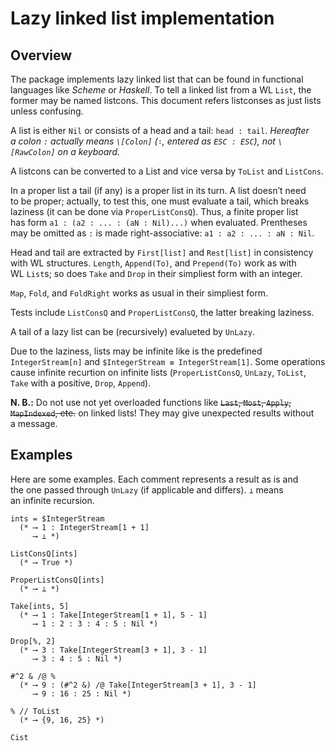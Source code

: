 # Lazy linked list implementation #

## Overview

The package implements lazy linked list that can be found in functional languages like _Scheme_ or _Haskell_.
To tell a linked list from a WL `List`, the former may be named listcons.
This document refers listconses as just lists unless confusing.

A list is either `Nil` or consists of a head and a tail: `head : tail`.
*Hereafter a colon `:` actually means `\[Colon]` (`∶`, entered as `ESC : ESC`), not `\[RawColon]` on a keyboard.*

A listcons can be converted to a List and vice versa by `ToList` and `ListCons`.

In a proper list a tail (if any) is a proper list in its turn.
A list doesn’t need to be proper; actually, to test this, one must evaluate a tail, which breaks laziness
(it can be done via `ProperListConsQ`).
Thus, a finite proper list has form `a1 : (a2 : ... : (aN : Nil)...)` when evaluated.
Prentheses may be omitted as `:` is made right-associative: `a1 : a2 : ... : aN : Nil`.

Head and tail are extracted by `First[list]` and `Rest[list]` in consistency with WL structures.
`Length`, `Append(To)`, and `Prepend(To)` work as with WL `List`s; so does `Take` and `Drop` in their simpliest form with an integer.

`Map`, `Fold`, and `FoldRight` works as usual in their simpliest form.

Tests include `ListConsQ` and `ProperListConsQ`, the latter breaking laziness.

A tail of a lazy list can be (recursively) evalueted by `UnLazy`.

Due to the laziness, lists may be infinite like is the predefined `IntegerStream[n]` and `$IntegerStream ≡ IntegerStream[1]`.
Some operations cause infinite recurtion on infinite lists (`ProperListConsQ`, `UnLazy`, `ToList`, `Take` with a positive, `Drop`, `Append`).

__N. B.:__ Do not use not yet overloaded functions like ~~`Last`, `Most`, `Apply`, `MapIndexed`, etc.~~ on linked lists!
They may give unexpected results without a message.


## Examples

Here are some examples. Each comment represents a result as is and the one passed through `UnLazy` (if applicable and differs).
`⟂` means an infinite recursion.

```mma
ints = $IntegerStream
  (* ⟶ 1 : IntegerStream[1 + 1]
     ⟶ ⟂ *)

ListConsQ[ints]
  (* ⟶ True *)

ProperListConsQ[ints]
  (* ⟶ ⟂ *)

Take[ints, 5]
  (* ⟶ 1 : Take[IntegerStream[1 + 1], 5 - 1]
     ⟶ 1 : 2 : 3 : 4 : 5 : Nil *)

Drop[%, 2]
  (* ⟶ 3 : Take[IntegerStream[3 + 1], 3 - 1]
     ⟶ 3 : 4 : 5 : Nil *)

#^2 & /@ %
  (* ⟶ 9 : (#^2 &) /@ Take[IntegerStream[3 + 1], 3 - 1]
     ⟶ 9 : 16 : 25 : Nil *)

% // ToList
  (* ⟶ {9, 16, 25} *)

Cist
```
